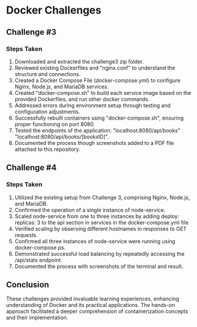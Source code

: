 # Docker Challenges

## Challenge #3

### Steps Taken
1. Downloaded and extracted the challenge3 zip folder.
2. Reviewed existing Dockerfiles and "nginx.conf" to understand the structure and connections.
3. Created a Docker Compose File (docker-compose.yml) to configure Nginx, Node.js, and MariaDB services.
4. Created "docker-compose.sh" to build each service image based on the provided Dockerfiles, and run other docker commands.
5. Addressed errors during environment setup through testing and configuration adjustments.
6. Successfully rebuilt containers using "docker-compose.sh", ensuring proper functioning on port 8080.
7. Tested the endpoints of the application: "localhost:8080/api/books" "localhost:8080/api/books/[booksID]".
8. Documented the process though screenshots added to a PDF file attached to this repository.

## Challenge #4

### Steps Taken
1. Utilized the existing setup from Challenge 3, comprising Nginx, Node.js, and MariaDB.
2. Confirmed the operation of a single instance of node-service.
3. Scaled node-service from one to three instances by adding deploy: replicas: 3 to the api section in services in the docker-compose.yml file
4. Verified scaling by observing different hostnames in responses to GET requests.
5. Confirmed all three instances of node-service were running using docker-compose ps.
6. Demonstrated successful load balancing by repeatedly accessing the /api/stats endpoint.
7. Documented the process with screenshots of the terminal and result.

## Conclusion
These challenges provided invaluable learning experiences, enhancing understanding of Docker and its practical applications. The hands-on approach facilitated a deeper comprehension of containerization concepts and their implementation.
